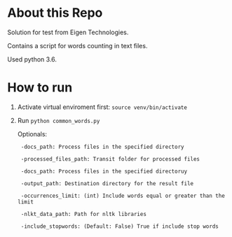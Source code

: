 About this Repo
======

Solution for test from Eigen Technologies.

Contains a script for words counting in text files.

Used python 3.6.

How to run
=====

1. Activate virtual enviroment first: `source venv/bin/activate`

2. Run `python common_words.py`

    Optionals:

        -docs_path: Process files in the specified directory

        -processed_files_path: Transit folder for processed files

        -docs_path: Process files in the specified directoruy

        -output_path: Destination directory for the result file

        -occurrences_limit: (int) Include words equal or greater than the limit

        -nlkt_data_path: Path for nltk libraries

        -include_stopwords: (Default: False) True if include stop words
